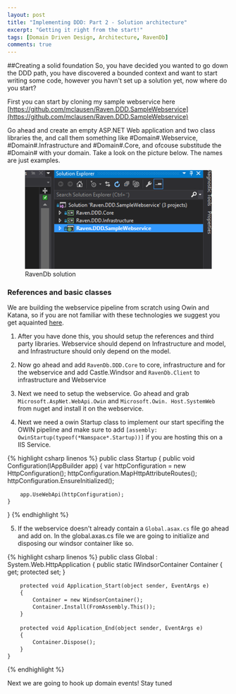 ```yaml
---
layout: post
title: "Implementing DDD: Part 2 - Solution architecture"
excerpt: "Getting it right from the start!"
tags: [Domain Driven Design, Architecture, RavenDb]
comments: true
---
```


##Creating a solid foundation
So, you have decided you wanted to go down the DDD path, you have discovered a bounded context and want to start writing some code, however you havn't set up a solution yet, now where do you start?

First you can start by cloning my sample webservice here [https://github.com/mclausen/Raven.DDD.SampleWebservice](https://github.com/mclausen/Raven.DDD.SampleWebservice)

Go ahead and create an empty ASP.NET Web application and two class libraries the, and call them something like #Domain#.Webservice, #Domain#.Infrastructure and #Domain#.Core, and ofcouse substitude the #Domain# with your domain. Take a look on the picture below. The names are just examples.

<figure class="half">
    <a href="/images/Ravendb-solutionpng"><img src="/images/Ravendb-solution.png"></a>
    <figcaption>RavenDb solution</figcaption>
</figure>

### References and basic classes
We are building the webservice pipeline from scratch using Owin and Katana, so if you are not familiar with these technologies we suggest you get aquainted [here](http://www.asp.net/aspnet/overview/owin-and-katana).

1. After you have done this, you should setup the references and third party libraries. Webservice should depend on Infrastructure and model, and Infrastructure should only depend on the model.

2. Now go ahead and add `RavenDb.DDD.Core` to core, infrastructure and for the webservice and add Castle.Windsor and `RavenDb.Client` to infrastructure and Webservice

3.	Next we need to setup the webservice. Go ahead and grab `Microsoft.AspNet.WebApi.Owin` and `Microsoft.Owin.	Host.SystemWeb` from nuget and install it on the webservice.

4. Next we need a owin Startup class to implement our start specifing the OWIN pipeline and make sure to add `[assembly: OwinStartup(typeof(*Namspace*.Startup))]` if you are hosting this on a IIS Service. 

{% highlight csharp linenos %}
public class Startup
{
    public void Configuration(IAppBuilder app)
    {
        var httpConfiguration = new HttpConfiguration();
        httpConfiguration.MapHttpAttributeRoutes();
        httpConfiguration.EnsureInitialized();

        app.UseWebApi(httpConfiguration);
    }
}
{% endhighlight %}

5. If the webservice doesn't already contain a `Global.asax.cs` file go ahead and add on.
In the global.axas.cs file we are going to initialize and disposing our windsor container like so.

{% highlight csharp linenos %}
public class Global : System.Web.HttpApplication
    {
        public static IWindsorContainer Container { get; protected set; }

        protected void Application_Start(object sender, EventArgs e)
        {
            Container = new WindsorContainer();
            Container.Install(FromAssembly.This());
        }

        protected void Application_End(object sender, EventArgs e)
        {
            Container.Dispose();
        }
    }
{% endhighlight %}

Next we are going to hook up domain events! Stay tuned
